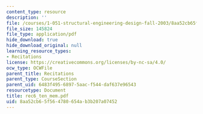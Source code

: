 ```yaml
---
content_type: resource
description: ''
file: /courses/1-051-structural-engineering-design-fall-2003/8aa52cb65f564780654ab3b207a07452_rec6_ten_mem.pdf
file_size: 145824
file_type: application/pdf
hide_download: true
hide_download_original: null
learning_resource_types:
- Recitations
license: https://creativecommons.org/licenses/by-nc-sa/4.0/
ocw_type: OCWFile
parent_title: Recitations
parent_type: CourseSection
parent_uid: 6483f495-6897-5aac-f544-daf637e96543
resourcetype: Document
title: rec6_ten_mem.pdf
uid: 8aa52cb6-5f56-4780-654a-b3b207a07452
---
```

